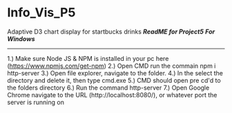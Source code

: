 # Info_Vis_P5
Adaptive D3 chart display for startbucks drinks
*******************************ReadME for Project5*******************************
***********************************For Windows***********************************
*********************************************************************************

1.) Make sure Node JS & NPM is installed in your pc here (https://www.npmjs.com/get-npm)
2.) Open CMD run the commain npm i http-server
3.) Open file explorer, navigate to the folder.
4.) In the select the directory and delete it, then type cmd.exe
5.) CMD should open pre cd'd to the folders directory
6.) Run the command http-server
7.) Open Google Chrome navigate to the URL (http://localhost:8080/), or whatever port the server is running on
